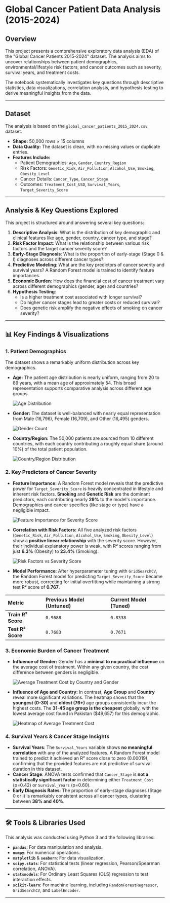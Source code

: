 # Global Cancer Patient Data Analysis (2015-2024)

##  Overview

This project presents a comprehensive exploratory data analysis (EDA) of the "Global Cancer Patients 2015-2024" dataset. The analysis aims to uncover relationships between patient demographics, environmental/lifestyle risk factors, and cancer outcomes such as severity, survival years, and treatment costs.

The notebook systematically investigates key questions through descriptive statistics, data visualizations, correlation analysis, and hypothesis testing to derive meaningful insights from the data.

---

##  Dataset

The analysis is based on the `global_cancer_patients_2015_2024.csv` dataset.

-   **Shape:** 50,000 rows × 15 columns
-   **Data Quality:** The dataset is clean, with no missing values or duplicate entries.
-   **Features Include:**
    -   Patient Demographics: `Age`, `Gender`, `Country_Region`
    -   Risk Factors: `Genetic_Risk`, `Air_Pollution`, `Alcohol_Use`, `Smoking`, `Obesity_Level`
    -   Cancer Details: `Cancer_Type`, `Cancer_Stage`
    -   Outcomes: `Treatment_Cost_USD`, `Survival_Years`, `Target_Severity_Score`

---

##  Analysis & Key Questions Explored

This project is structured around answering several key questions:

1.  **Descriptive Analysis**: What is the distribution of key demographic and clinical features like age, gender, country, cancer type, and stage?
2.  **Risk Factor Impact**: What is the relationship between various risk factors and the target cancer severity score?
3.  **Early-Stage Diagnosis**: What is the proportion of early-stage (Stage 0 & I) diagnoses across different cancer types?
4.  **Predictive Modeling**: What are the key predictors of cancer severity and survival years? A Random Forest model is trained to identify feature importances.
5.  **Economic Burden**: How does the financial cost of cancer treatment vary across different demographics (gender, age) and countries?
6.  **Hypothesis Testing**:
    -   Is a higher treatment cost associated with longer survival?
    -   Do higher cancer stages lead to greater costs or reduced survival?
    -   Does genetic risk amplify the negative effects of smoking on cancer severity?

---

## 📊 Key Findings & Visualizations

### 1. Patient Demographics

The dataset shows a remarkably uniform distribution across key demographics.

-   **Age:** The patient age distribution is nearly uniform, ranging from 20 to 89 years, with a mean age of approximately 54. This broad representation supports comparative analysis across different age groups.

    ![Age Distribution](Age_plot.png)

-   **Gender:** The dataset is well-balanced with nearly equal representation from Male (16,796), Female (16,709), and Other (16,495) genders.

    ![Gender Count](Gender_plot.png)

-   **Country/Region:** The 50,000 patients are sourced from 10 different countries, with each country contributing a roughly equal share (around 10%) of the total patient population.

    ![Country/Region Distribution](Country_region_piechart.png)

### 2. Key Predictors of Cancer Severity

-   **Feature Importance:** A Random Forest model reveals that the predictive power for `Target_Severity_Score` is heavily concentrated in lifestyle and inherent risk factors. **Smoking** and **Genetic Risk** are the dominant predictors, each contributing nearly **29%** to the model's importance. Demographics and cancer specifics (like stage or type) have a negligible impact.

    ![Feature Importance for Severity Score](Feature_importance_randomforest.png)

-   **Correlation with Risk Factors:** All five analyzed risk factors (`Genetic_Risk`, `Air_Pollution`, `Alcohol_Use`, `Smoking`, `Obesity_Level`) show a **positive linear relationship** with the severity score. However, their individual explanatory power is weak, with R² scores ranging from just **6.3%** (Obesity) to **23.4%** (Smoking).

    ![Risk Factors vs Severity Score](Factor_vs_Sevscore_linregress.jpg)

-   **Model Performance**: After hyperparameter tuning with `GridSearchCV`, the Random Forest model for predicting `Target_Severity_Score` became more robust, correcting for initial overfitting while maintaining a strong test R² score of **0.767**.

| Metric             | Previous Model (Untuned) | Current Model (Tuned) |
| :----------------- | :----------------------- | :-------------------- |
| **Train R² Score** | `0.9688`                 | `0.8338`              |
| **Test R² Score** | `0.7683`                 | `0.7671`              |

### 3. Economic Burden of Cancer Treatment

-   **Influence of Gender:** Gender has a **minimal to no practical influence** on the average cost of treatment. Within any given country, the cost difference between genders is negligible.

    ![Average Treatment Cost by Country and Gender](AverageCancer_Treatment_Cost_country_gender_overallavg.png)

-   **Influence of Age and Country:** In contrast, **Age Group** and **Country** reveal more significant variations. The heatmap shows that the **youngest (0-30)** and **oldest (76+)** age groups consistently incur the highest costs. The **31-45 age group is the cheapest** globally, with the lowest average cost found in Pakistan ($49,657) for this demographic.

    ![Heatmap of Average Treatment Cost](Heatmap_Average_Treatment_cost_by_Age_group_and_Country.png)

### 4. Survival Years & Cancer Stage Insights

-   **Survival Years**: The `Survival_Years` variable shows **no meaningful correlation** with any of the analyzed features. A Random Forest model trained to predict it achieved an R² score close to zero (0.00019), confirming that the provided features are not predictive of survival duration in this dataset.
-   **Cancer Stage**: ANOVA tests confirmed that `Cancer_Stage` is **not a statistically significant factor** in determining either `Treatment_Cost` (p=0.42) or `Survival_Years` (p=0.60).
-   **Early Diagnosis Rates**: The proportion of early-stage diagnoses (Stage 0 or I) is remarkably consistent across all cancer types, clustering between **38% and 40%**.

---

## 🛠️ Tools & Libraries Used

This analysis was conducted using Python 3 and the following libraries:
-   **`pandas`**: For data manipulation and analysis.
-   **`numpy`**: For numerical operations.
-   **`matplotlib`** & **`seaborn`**: For data visualization.
-   **`scipy.stats`**: For statistical tests (linear regression, Pearson/Spearman correlation, ANOVA).
-   **`statsmodels`**: For Ordinary Least Squares (OLS) regression to test interaction effects.
-   **`scikit-learn`**: For machine learning, including `RandomForestRegressor`, `GridSearchCV`, and `LabelEncoder`.

---
